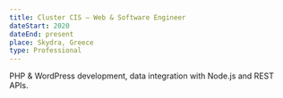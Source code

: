 ```yaml
---
title: Cluster CIS – Web & Software Engineer
dateStart: 2020
dateEnd: present
place: Skydra, Greece
type: Professional
---
```


PHP & WordPress development, data integration with Node.js and REST APIs.

